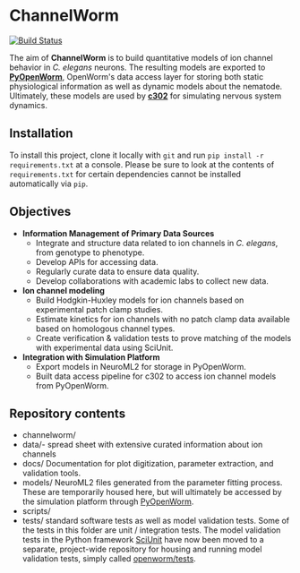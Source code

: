 # ChannelWorm

[![Build Status](https://travis-ci.org/openworm/ChannelWorm.svg?branch=dev)](https://travis-ci.org/openworm/ChannelWorm)

The aim of **ChannelWorm** is to build
quantitative models of ion channel behavior in _C. elegans_ neurons.  The resulting models are exported to [**PyOpenWorm**](https://github.com/openworm/pyopenworm), OpenWorm's data access layer for storing both static physiological information as well as dynamic models about the nematode.  Ultimately, these models are used by [**c302**](https://github.com/openworm/c302) for simulating nervous system dynamics.  

## Installation

To install this project, clone it locally with `git` and run `pip install -r requirements.txt` at a console.
Please be sure to look at the contents of `requirements.txt` for certain dependencies cannot be installed automatically via `pip`.

## Objectives
* **Information Management of Primary Data Sources**
  * Integrate and structure data related to ion channels in _C. elegans_, from genotype to phenotype.  
  * Develop APIs for accessing data.  
  * Regularly curate data to ensure data quality.  
  * Develop collaborations with academic labs to collect new data.  
* **Ion channel modeling**
  * Build Hodgkin-Huxley models for ion channels based on experimental patch clamp studies.  
  * Estimate kinetics for ion channels with no patch clamp data available based on homologous channel types.  
  * Create verification & validation tests to prove matching of the models with experimental data using SciUnit.  
* **Integration with Simulation Platform**
  * Export models in NeuroML2 for storage in PyOpenWorm.
  * Built data access pipeline for c302 to access ion channel models from PyOpenWorm.  

## Repository contents
* channelworm/
* data/- spread sheet with extensive curated information about ion channels
* docs/ Documentation for plot digitization, parameter extraction, and validation tools.  
* models/ NeuroML2 files generated from the parameter fitting process.  These are temporarily housed here, but will ultimately be accessed by the simulation platform through [PyOpenWorm](https://github.com/openworm/pyopenworm).  
* scripts/
* tests/ standard software tests as well as model validation tests. Some of the tests in this folder are unit / integration tests.  The model validation tests in the Python framework [SciUnit](https://github.com/scidash/sciunit) have now been moved to a separate, project-wide repository for housing and running model validation tests, simply called [openworm/tests](https://github.com/openworm/tests).  
